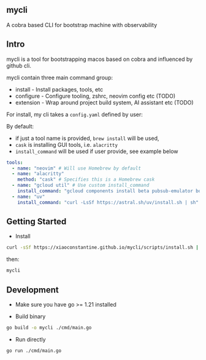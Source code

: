 mycli
-----

A cobra based CLI for bootstrap machine with observability

Intro
-----
mycli is a tool for bootstrapping macos based on cobra and influenced by
github cli.

mycli contain three main command group:
* install - Install packages, tools, etc
* configure - Configure tooling, zshrc, neovim config etc (TODO)
* extension - Wrap around project build system, AI assistant etc (TODO)

For install, my cli takes a `config.yaml` defined by user:

By default:
- if just a tool name is provided, `brew install` will be used,
- `cask` is installing GUI tools, i.e. `alacritty`
- `install_command` will be used if user provide, see example below

```yaml
tools:
  - name: "neovim" # Will use Homebrew by default
  - name: "alacritty"
    method: "cask" # Specifies this is a Homebrew cask
  - name: "gcloud util" # Use custom install_command
    install_command: "gcloud components install beta pubsub-emulator bq cloud_sql_proxy gke-gcloud-auth-plugin"
  - name: "uv"
    install_command: "curl -LsSf https://astral.sh/uv/install.sh | sh"
```

Getting Started
---------------

* Install

```bash
curl -sSf https://xiaoconstantine.github.io/mycli/scripts/install.sh | sh
```

then:

```bash
mycli
```



Development
-----------
* Make sure you have go >= 1.21 installed

* Build binary
```bash
go build -o mycli ./cmd/main.go
```

* Run directly
```bash
go run ./cmd/main.go
```
